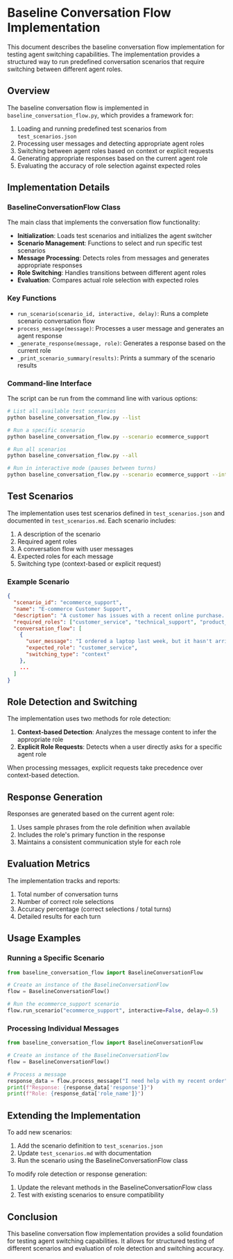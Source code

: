 # Baseline Conversation Flow Implementation

This document describes the baseline conversation flow implementation for testing agent switching capabilities. The implementation provides a structured way to run predefined conversation scenarios that require switching between different agent roles.

## Overview

The baseline conversation flow is implemented in `baseline_conversation_flow.py`, which provides a framework for:

1. Loading and running predefined test scenarios from `test_scenarios.json`
2. Processing user messages and detecting appropriate agent roles
3. Switching between agent roles based on context or explicit requests
4. Generating appropriate responses based on the current agent role
5. Evaluating the accuracy of role selection against expected roles

## Implementation Details

### BaselineConversationFlow Class

The main class that implements the conversation flow functionality:

- **Initialization**: Loads test scenarios and initializes the agent switcher
- **Scenario Management**: Functions to select and run specific test scenarios
- **Message Processing**: Detects roles from messages and generates appropriate responses
- **Role Switching**: Handles transitions between different agent roles
- **Evaluation**: Compares actual role selection with expected roles

### Key Functions

- `run_scenario(scenario_id, interactive, delay)`: Runs a complete scenario conversation flow
- `process_message(message)`: Processes a user message and generates an agent response
- `_generate_response(message, role)`: Generates a response based on the current role
- `_print_scenario_summary(results)`: Prints a summary of the scenario results

### Command-line Interface

The script can be run from the command line with various options:

```bash
# List all available test scenarios
python baseline_conversation_flow.py --list

# Run a specific scenario
python baseline_conversation_flow.py --scenario ecommerce_support

# Run all scenarios
python baseline_conversation_flow.py --all

# Run in interactive mode (pauses between turns)
python baseline_conversation_flow.py --scenario ecommerce_support --interactive
```

## Test Scenarios

The implementation uses test scenarios defined in `test_scenarios.json` and documented in `test_scenarios.md`. Each scenario includes:

1. A description of the scenario
2. Required agent roles
3. A conversation flow with user messages
4. Expected roles for each message
5. Switching type (context-based or explicit request)

### Example Scenario

```json
{
  "scenario_id": "ecommerce_support",
  "name": "E-commerce Customer Support",
  "description": "A customer has issues with a recent online purchase...",
  "required_roles": ["customer_service", "technical_support", "product_specialist"],
  "conversation_flow": [
    {
      "user_message": "I ordered a laptop last week, but it hasn't arrived yet...",
      "expected_role": "customer_service",
      "switching_type": "context"
    },
    ...
  ]
}
```

## Role Detection and Switching

The implementation uses two methods for role detection:

1. **Context-based Detection**: Analyzes the message content to infer the appropriate role
2. **Explicit Role Requests**: Detects when a user directly asks for a specific agent role

When processing messages, explicit requests take precedence over context-based detection.

## Response Generation

Responses are generated based on the current agent role:

1. Uses sample phrases from the role definition when available
2. Includes the role's primary function in the response
3. Maintains a consistent communication style for each role

## Evaluation Metrics

The implementation tracks and reports:

1. Total number of conversation turns
2. Number of correct role selections
3. Accuracy percentage (correct selections / total turns)
4. Detailed results for each turn

## Usage Examples

### Running a Specific Scenario

```python
from baseline_conversation_flow import BaselineConversationFlow

# Create an instance of the BaselineConversationFlow
flow = BaselineConversationFlow()

# Run the ecommerce_support scenario
flow.run_scenario("ecommerce_support", interactive=False, delay=0.5)
```

### Processing Individual Messages

```python
from baseline_conversation_flow import BaselineConversationFlow

# Create an instance of the BaselineConversationFlow
flow = BaselineConversationFlow()

# Process a message
response_data = flow.process_message("I need help with my recent order")
print(f"Response: {response_data['response']}")
print(f"Role: {response_data['role_name']}")
```

## Extending the Implementation

To add new scenarios:

1. Add the scenario definition to `test_scenarios.json`
2. Update `test_scenarios.md` with documentation
3. Run the scenario using the BaselineConversationFlow class

To modify role detection or response generation:

1. Update the relevant methods in the BaselineConversationFlow class
2. Test with existing scenarios to ensure compatibility

## Conclusion

This baseline conversation flow implementation provides a solid foundation for testing agent switching capabilities. It allows for structured testing of different scenarios and evaluation of role detection and switching accuracy.
